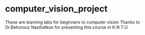 # computer_vision_project 

These  are learning labs for beginners to computer vision
Thanks to Dr.Behzrooz Nasihatkon for presenting this course in K.N.T.U

